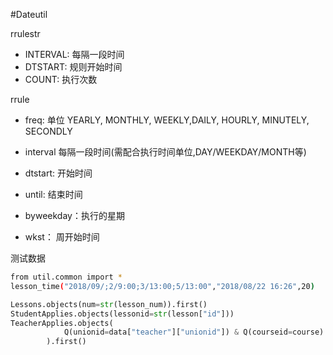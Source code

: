 #Dateutil

rrulestr

- INTERVAL: 每隔一段时间
- DTSTART: 规则开始时间
- COUNT: 执行次数

rrule

- freq: 单位	YEARLY, MONTHLY, WEEKLY,DAILY, HOURLY, MINUTELY, SECONDLY

- interval 每隔一段时间(需配合执行时间单位,DAY/WEEKDAY/MONTH等)
- dtstart:  开始时间
- until: 结束时间
- byweekday：执行的星期

- wkst： 周开始时间



测试数据

```bash
from util.common import *
lesson_time("2018/09/;2/9:00;3/13:00;5/13:00","2018/08/22 16:26",20)

```

```python
Lessons.objects(num=str(lesson_num)).first()
StudentApplies.objects(lessonid=str(lesson["id"]))
TeacherApplies.objects(
            Q(unionid=data["teacher"]["unionid"]) & Q(courseid=course)
        ).first()
```

